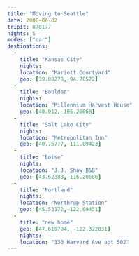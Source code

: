 ```yaml
---
title: "Moving to Seattle"
date: 2008-06-02
tripit: 870177
nights: 5
modes: ["car"]
destinations:
  -
    title: "Kansas City"
    nights:
    location: "Mariott Courtyard"
    geo: [39.00278,-94.78572]
  -
    title: "Boulder"
    nights:
    location: "Millennium Harvest House"
    geo: [40.012,-105.26068]
  -
    title: "Salt Lake City"
    nights:
    location: "Metropolitan Inn"
    geo: [40.75777,-111.89423]
  -
    title: "Boise"
    nights:
    location: "J.J. Shaw B&B"
    geo: [43.62383,-116.20686]
  -
    title: "Portland"
    nights:
    location: "Northrup Station"
    geo: [45.53172,-122.69431]
  -
    title: "new home"
    geo: [47.619794, -122.322031]
    nights:
    location: "130 Harvard Ave apt 502"
---
```



